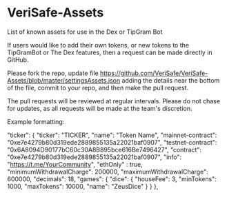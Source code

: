 # VeriSafe-Assets
List of known assets for use in the Dex or TipGram Bot

If users would like to add their own tokens, or new tokens to the TipGramBot or The Dex features, then a request can be made directly in GitHub. 

Please fork the repo, update file https://github.com/VeriSafe/VeriSafe-Assets/blob/master/settingsAssets.json adding the details near the bottom of the file, commit to your repo, and then make the pull request.

The pull requests will be reviewed at regular intervals. Please do not chase for updates, as all requests will be made at the team's discretion.

Example formatting:

"ticker": {
	"ticker": "TICKER",
	"name": "Token Name",
	"mainnet-contract": "0xe7e4279b80d319ede2889855135a22021baf0907",
	"testnet-contract": "0x6A8094D90177bC60c30A8B895bce616Be7496427",
	"contract": "0xe7e4279b80d319ede2889855135a22021baf0907",
	"info": "https://t.me/YourCommunity",
	"ethOnly" : true,
	"minimumWithdrawalCharge": 200000,
	"maximumWithdrawalCharge": 600000,
	"decimals": 18,
	"games": {
		"dice": {
			"houseFee": 3,
			"minTokens": 1000,
			"maxTokens": 10000,
			"name": "ZeusDice"
		}
	}
},